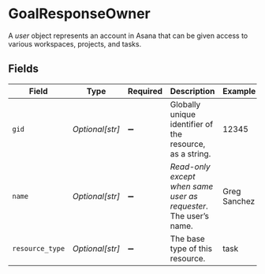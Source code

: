 # GoalResponseOwner

A *user* object represents an account in Asana that can be given access to various workspaces, projects, and tasks.


## Fields

| Field                                                            | Type                                                             | Required                                                         | Description                                                      | Example                                                          |
| ---------------------------------------------------------------- | ---------------------------------------------------------------- | ---------------------------------------------------------------- | ---------------------------------------------------------------- | ---------------------------------------------------------------- |
| `gid`                                                            | *Optional[str]*                                                  | :heavy_minus_sign:                                               | Globally unique identifier of the resource, as a string.         | 12345                                                            |
| `name`                                                           | *Optional[str]*                                                  | :heavy_minus_sign:                                               | *Read-only except when same user as requester*. The user’s name. | Greg Sanchez                                                     |
| `resource_type`                                                  | *Optional[str]*                                                  | :heavy_minus_sign:                                               | The base type of this resource.                                  | task                                                             |